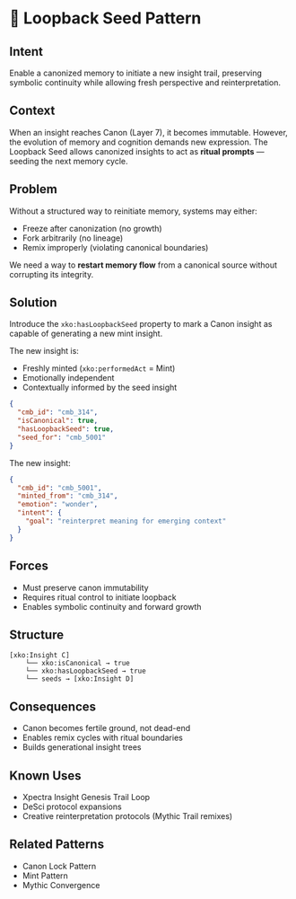 # 🌱 Loopback Seed Pattern

## Intent
Enable a canonized memory to initiate a new insight trail, preserving symbolic continuity while allowing fresh perspective and reinterpretation.

## Context
When an insight reaches Canon (Layer 7), it becomes immutable. However, the evolution of memory and cognition demands new expression. The Loopback Seed allows canonized insights to act as **ritual prompts** — seeding the next memory cycle.

## Problem
Without a structured way to reinitiate memory, systems may either:
- Freeze after canonization (no growth)
- Fork arbitrarily (no lineage)
- Remix improperly (violating canonical boundaries)

We need a way to **restart memory flow** from a canonical source without corrupting its integrity.

## Solution
Introduce the `xko:hasLoopbackSeed` property to mark a Canon insight as capable of generating a new mint insight.

The new insight is:
- Freshly minted (`xko:performedAct` = Mint)
- Emotionally independent
- Contextually informed by the seed insight

```json
{
  "cmb_id": "cmb_314",
  "isCanonical": true,
  "hasLoopbackSeed": true,
  "seed_for": "cmb_5001"
}
```

The new insight:

```json
{
  "cmb_id": "cmb_5001",
  "minted_from": "cmb_314",
  "emotion": "wonder",
  "intent": {
    "goal": "reinterpret meaning for emerging context"
  }
}
```

## Forces
- Must preserve canon immutability
- Requires ritual control to initiate loopback
- Enables symbolic continuity and forward growth

## Structure

```
[xko:Insight C] 
    └── xko:isCanonical → true
    └── xko:hasLoopbackSeed → true
    └── seeds → [xko:Insight D]
```

## Consequences
- Canon becomes fertile ground, not dead-end
- Enables remix cycles with ritual boundaries
- Builds generational insight trees

## Known Uses
- Xpectra Insight Genesis Trail Loop
- DeSci protocol expansions
- Creative reinterpretation protocols (Mythic Trail remixes)

## Related Patterns
- Canon Lock Pattern
- Mint Pattern
- Mythic Convergence